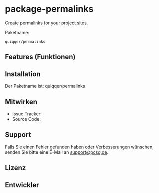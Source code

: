 package-permalinks
========

Create permalinks for your project sites.

Paketname:

    quiqqer/permalinks


Features (Funktionen)
--------


Installation
------------

Der Paketname ist: quiqqer/permalinks


Mitwirken
----------

- Issue Tracker: 
- Source Code: 


Support
-------

Falls Sie einen Fehler gefunden haben oder Verbesserungen wünschen,
senden Sie bitte eine E-Mail an support@pcsg.de.


Lizenz
-------


Entwickler
--------
